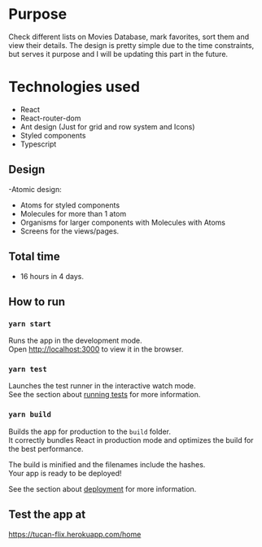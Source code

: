 # Purpose
Check different lists on Movies Database, mark favorites, sort them and view their details. The design is pretty simple due to the time constraints, but serves it purpose and I will be updating this part in the future. 

# Technologies used
- React
- React-router-dom
- Ant design (Just for grid and row system and Icons)
- Styled components
- Typescript

## Design
-Atomic design: 
  - Atoms for styled components
  - Molecules for more than 1 atom
  - Organisms for larger components with Molecules with Atoms 
  - Screens for the views/pages.

## Total time
- 16 hours in 4 days.

## How to run
### `yarn start`

Runs the app in the development mode.\
Open [http://localhost:3000](http://localhost:3000) to view it in the browser.

### `yarn test`

Launches the test runner in the interactive watch mode.\
See the section about [running tests](https://facebook.github.io/create-react-app/docs/running-tests) for more information.

### `yarn build`

Builds the app for production to the `build` folder.\
It correctly bundles React in production mode and optimizes the build for the best performance.

The build is minified and the filenames include the hashes.\
Your app is ready to be deployed!

See the section about [deployment](https://facebook.github.io/create-react-app/docs/deployment) for more information.

## Test the app at
https://tucan-flix.herokuapp.com/home


